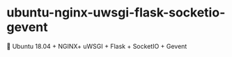 # ubuntu-nginx-uwsgi-flask-socketio-gevent
:wrench: Ubuntu 18.04 + NGINX+ uWSGI + Flask + SocketIO + Gevent
